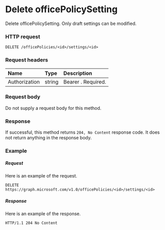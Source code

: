 # Delete officePolicySetting

Delete officePolicySetting. Only draft settings can be modified.

### HTTP request
<!-- { "blockType": "ignored" } -->
```http
DELETE /officePolicies/<id>/settings/<id>
```
### Request headers
| Name       | Type | Description|
|:---------------|:--------|:----------|
| Authorization  | string  | Bearer <token>. Required. |

### Request body
Do not supply a request body for this method.


### Response
If successful, this method returns `204, No Content` response code. It does not return anything in the response body.

### Example
##### Request
Here is an example of the request.
<!-- {
  "blockType": "request",
  "name": "delete_officepolicysetting"
}-->
```http
DELETE https://graph.microsoft.com/v1.0/officePolicies/<id>/settings/<id>
```
##### Response
Here is an example of the response. 
<!-- {
  "blockType": "response",
  "truncated": true
} -->
```http
HTTP/1.1 204 No Content
```

<!-- uuid: 8fcb5dbc-d5aa-4681-8e31-b001d5168d79
2015-10-25 14:57:30 UTC -->
<!-- {
  "type": "#page.annotation",
  "description": "Delete officepolicysetting",
  "keywords": "",
  "section": "documentation",
  "tocPath": ""
}-->

